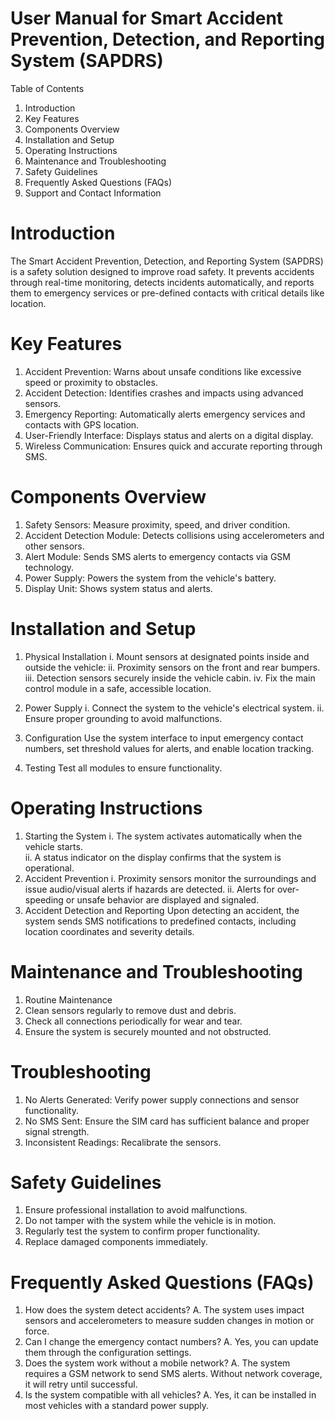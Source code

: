 # User Manual for Smart Accident Prevention, Detection, and Reporting System (SAPDRS)
Table of Contents
1. Introduction
2. Key Features
3. Components Overview
4. Installation and Setup
5. Operating Instructions
6. Maintenance and Troubleshooting
7. Safety Guidelines
8. Frequently Asked Questions (FAQs)
9. Support and Contact Information
    
# Introduction
The Smart Accident Prevention, Detection, and Reporting System (SAPDRS) is a safety solution designed to improve road safety. It prevents accidents through real-time monitoring, detects incidents automatically, and reports them to emergency services or pre-defined contacts with critical details like location.

# Key Features
  1. Accident Prevention: Warns about unsafe conditions like excessive speed or proximity to obstacles.
  2. Accident Detection: Identifies crashes and impacts using advanced sensors.
  3. Emergency Reporting: Automatically alerts emergency services and contacts with GPS location.
  4. User-Friendly Interface: Displays status and alerts on a digital display.
  5. Wireless Communication: Ensures quick and accurate reporting through SMS.
  
# Components Overview
  1. Safety Sensors: Measure proximity, speed, and driver condition.
  2. Accident Detection Module: Detects collisions using accelerometers and other sensors.
  3. Alert Module: Sends SMS alerts to emergency contacts via GSM technology.
  4. Power Supply: Powers the system from the vehicle's battery.
  5. Display Unit: Shows system status and alerts.

# Installation and Setup
  1. Physical Installation
    i. Mount sensors at designated points inside and outside the vehicle:
    ii. Proximity sensors on the front and rear bumpers.
    iii. Detection sensors securely inside the vehicle cabin.
    iv. Fix the main control module in a safe, accessible location.

3. Power Supply
    i. Connect the system to the vehicle's electrical system.
    ii. Ensure proper grounding to avoid malfunctions.

4. Configuration
    Use the system interface to input emergency contact numbers, set threshold values for alerts, and enable location tracking.

5. Testing
Test all modules to ensure functionality.

# Operating Instructions
  1. Starting the System
      i. The system activates automatically when the vehicle starts.
     <br>
      ii. A status indicator on the display confirms that the system is operational.
  3. Accident Prevention
      i. Proximity sensors monitor the surroundings and issue audio/visual alerts if hazards are detected.
      ii. Alerts for over-speeding or unsafe behavior are displayed and signaled.
  4. Accident Detection and Reporting
Upon detecting an accident, the system sends SMS notifications to predefined contacts, including location coordinates and severity details.
# Maintenance and Troubleshooting
1. Routine Maintenance
2. Clean sensors regularly to remove dust and debris.
3. Check all connections periodically for wear and tear.
4. Ensure the system is securely mounted and not obstructed.

# Troubleshooting
1. No Alerts Generated: Verify power supply connections and sensor functionality.
2. No SMS Sent: Ensure the SIM card has sufficient balance and proper signal strength.
3. Inconsistent Readings: Recalibrate the sensors.

# Safety Guidelines
1. Ensure professional installation to avoid malfunctions.
2. Do not tamper with the system while the vehicle is in motion.
3. Regularly test the system to confirm proper functionality.
4. Replace damaged components immediately.

# Frequently Asked Questions (FAQs)
1. How does the system detect accidents?
A. The system uses impact sensors and accelerometers to measure sudden changes in motion or
force.
2. Can I change the emergency contact numbers?
A. Yes, you can update them through the configuration settings.
3. Does the system work without a mobile network?
A. The system requires a GSM network to send SMS alerts. Without network coverage, it will retry
until successful.
4. Is the system compatible with all vehicles?
A. Yes, it can be installed in most vehicles with a standard power supply.
